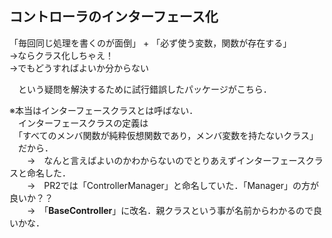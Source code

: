 ## コントローラのインターフェース化
「毎回同じ処理を書くのが面倒」 + 「必ず使う変数，関数が存在する」  
    →ならクラス化しちゃえ！  
    →でもどうすればよいか分からない

　という疑問を解決するために試行錯誤したパッケージがこちら．  

※本当はインターフェースクラスとは呼ばない．  
　インターフェースクラスの定義は  
　「すべてのメンバ関数が純粋仮想関数であり，メンバ変数を持たないクラス」  
　だから．  
　　→　なんと言えばよいのかわからないのでとりあえずインターフェースクラスと命名した．  
　　→　PR2では「ControllerManager」と命名していた．「Manager」の方が良いか？？  
　　→　「**BaseController**」に改名．親クラスという事が名前からわかるので良いかな． 